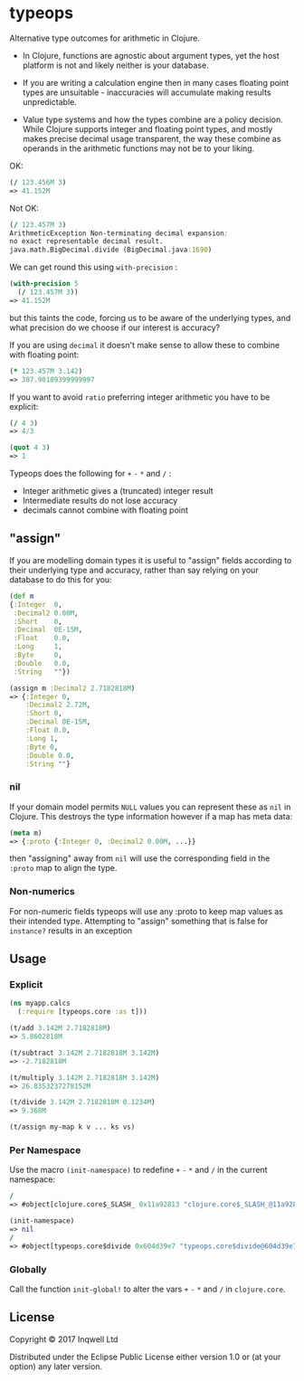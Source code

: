 # typeops

Alternative type outcomes for arithmetic in Clojure.

* In Clojure, functions are agnostic about argument types, yet the host platform is not and likely
neither is your database.

* If you are writing a calculation engine then in many cases floating point
types are unsuitable - inaccuracies will accumulate making results unpredictable.

* Value type systems and how the types combine are a policy decision. While
Clojure supports integer and floating point types, and mostly makes precise
decimal usage transparent, the way these combine as operands in the
arithmetic functions may not be to your liking.

OK:
```clojure
(/ 123.456M 3)
=> 41.152M
```

Not OK:
```clojure
(/ 123.457M 3)
ArithmeticException Non-terminating decimal expansion;
no exact representable decimal result.
java.math.BigDecimal.divide (BigDecimal.java:1690)
```

We can get round this using `with-precision` :
```clojure
(with-precision 5
  (/ 123.457M 3))
=> 41.152M
```
but this taints the code, forcing us to be aware of the underlying types,
and what precision do we choose if our interest is accuracy?

If you are using `decimal` it doesn't make sense to allow these to combine
with floating point:
```clojure
(* 123.457M 3.142)
=> 387.90189399999997
```
If you want to avoid `ratio` preferring integer arithmetic you have to be
explicit:
```clojure
(/ 4 3)
=> 4/3

(quot 4 3)
=> 1
```
Typeops does the following for `+` `-` `*` and `/` :
* Integer arithmetic gives a (truncated) integer result
* Intermediate results do not lose accuracy
* decimals cannot combine with floating point

## "assign"
If you are modelling domain types it is useful to "assign" fields according to
their underlying type and accuracy, rather than say relying on your database
to do this for you:
```clojure
(def m
{:Integer  0,
 :Decimal2 0.00M,
 :Short    0,
 :Decimal  0E-15M,
 :Float    0.0,
 :Long     1,
 :Byte     0,
 :Double   0.0,
 :String   ""})

(assign m :Decimal2 2.7182818M)
=> {:Integer 0,
    :Decimal2 2.72M,
    :Short 0,
    :Decimal 0E-15M,
    :Float 0.0,
    :Long 1,
    :Byte 0,
    :Double 0.0,
    :String ""}
```
### nil
If your domain model permits `NULL` values you can represent these as `nil` in
Clojure. This destroys the type information however if a map has meta data:
```clojure
(meta m)
=> {:proto {:Integer 0, :Decimal2 0.00M, ...}}
```
then "assigning" away from `nil` will use the corresponding field in
the `:proto` map to align the type.

### Non-numerics
For non-numeric fields typeops will use any :proto to keep map values as their intended
type. Attempting to "assign" something that is false for `instance?` results in an
exception

## Usage

### Explicit
```clojure
(ns myapp.calcs
  (:require [typeops.core :as t]))

(t/add 3.142M 2.7182818M)
=> 5.8602818M

(t/subtract 3.142M 2.7182818M 3.142M)
=> -2.7182818M

(t/multiply 3.142M 2.7182818M 3.142M)
=> 26.8353237278152M

(t/divide 3.142M 2.7182818M 0.1234M)
=> 9.368M

(t/assign my-map k v ... ks vs)
```

### Per Namespace
Use the macro `(init-namespace)` to redefine `+` `-` `*` and `/` in the current
namespace:
```clojure
/
=> #object[clojure.core$_SLASH_ 0x11a92813 "clojure.core$_SLASH_@11a92813"]

(init-namespace)
=> nil
/
=> #object[typeops.core$divide 0x604d39e7 "typeops.core$divide@604d39e7"]
```

### Globally
Call the function `init-global!` to alter the vars `+` `-` `*` and `/`
in `clojure.core`.


## License

Copyright © 2017 Inqwell Ltd

Distributed under the Eclipse Public License either version 1.0 or (at
your option) any later version.
